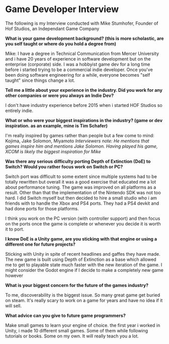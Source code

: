 # Game Developer Interview

The following is my Interview conducted with Mike Stumhofer, Founder of Hof Studios, an Independant Game Company

**What is your game development background? (this is more scholastic, are you self taught or where do you hold a degree from)**

Mike: I have a degree in Technical Communication from Mercer University and i have 20 years of experience in software development but on the enterprise (corporate) side. I was a hobbyist game dev for a long time before i started trying to be a commercial indie developer. Once you've been doing software engineering for a while, everyone becomes "self taught" since things change a lot.

**Tell me a little about your experience in the industry. Did you work for any other companies or were you always an Indie Dev?**

I don't have industry experience before 2015 when i started HOF Studios so entirely indie.

**What or who were your biggest inspirations in the industry? (game or dev inspiration. as an example, mine is Tim Schafer)**

I'm really inspired by games rather than people but a few come to mind: Kojima, Jake Solomon, Miyamoto *Interviewers note: He mentions that games inspire him and mentions Jake Solomon. Having played his game, XCOM is likely the biggest inspiration for Mike*

**Was there any serious difficulty porting Depth of Extinction (DoE) to Switch? Would you rather focus work on Switch or PC?**

Switch port was difficult to some extent since multiple systems had to be totally rewritten but overall it was a good exercise that educated me a lot about performance tuning. The game was improved on all platforms as a result. Other than that the implementation of the Nintendo SDK was not too hard. I did Switch myself but then decided to hire a small studio who i am friends with to handle the Xbox and PS4 ports. They had a PS4 devkit and had done ports for those platforms.

I think you work on the PC version (with controller support) and then focus on the ports once the game is complete or whenever you decide it is worth it to port.

**I know DoE is a Unity game, are you sticking with that engine or using a different one for future projects?**

Sticking with Unity in spite of recent headlines and gaffes they have made. The new game is built using Depth of Extinction as a base which allowed me to get to playable state much faster with the new iteration of the game. I might consider the Godot engine if I decide to make a completely new game however

**What is your biggest concern for the future of the games industry?**

To me, discoverability is the biggest issue. So many great game get buried on steam. It's really scary to work on a game for years and have no idea if it will sell.

**What advice can you give to future game programmers?**

Make small games to learn your engine of choice. the first year i worked in Unity, i made 10 different small games. Some of them while following tutorials or books. Some on my own. It will really teach you a lot. 
